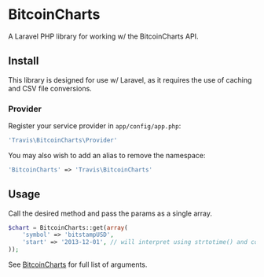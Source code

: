 # BitcoinCharts

A Laravel PHP library for working w/ the BitcoinCharts API.

## Install

This library is designed for use w/ Laravel, as it requires the use of caching and CSV file conversions.

### Provider

Register your service provider in ``app/config/app.php``:

```php
'Travis\BitcoinCharts\Provider'
```

You may also wish to add an alias to remove the namespace:

```php
'BitcoinCharts' => 'Travis\BitcoinCharts'
```

## Usage

Call the desired method and pass the params as a single array.

```php
$chart = BitcoinCharts::get(array(
    'symbol' => 'bitstampUSD',
    'start' => '2013-12-01', // will interpret using strtotime() and convert to unix timestamp
));
```

See [BitcoinCharts](http://bitcoincharts.com/about/markets-api/) for full list of arguments.